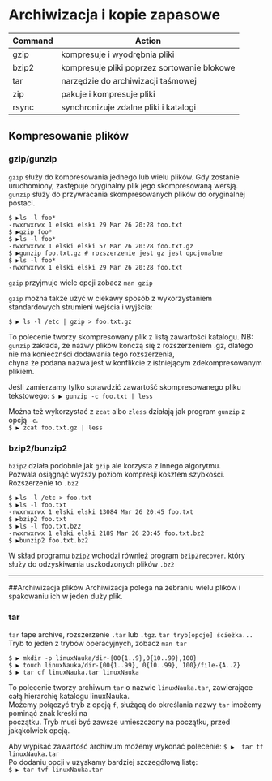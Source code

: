 # Archiwizacja i kopie zapasowe

| Command | Action |
|---------|--------|
| gzip | kompresuje i wyodrębnia pliki
| bzip2 | kompresuje pliki poprzez sortowanie blokowe
| tar | narzędzie do archiwizacji taśmowej
| zip | pakuje i kompresuje pliki
| rsync | synchronizuje zdalne pliki i katalogi

## Kompresowanie plików
### gzip/gunzip
`gzip` służy do kompresowania jednego lub wielu plików. Gdy zostanie uruchomiony, zastępuje oryginalny plik jego skompresowaną wersją.  
`gunzip` służy do przywracania skompresowanych plików do oryginalnej postaci.

```
$ ▶ls -l foo*
-rwxrwxrwx 1 elski elski 29 Mar 26 20:28 foo.txt
$ ▶gzip foo*
$ ▶ls -l foo*
-rwxrwxrwx 1 elski elski 57 Mar 26 20:28 foo.txt.gz
$ ▶gunzip foo.txt.gz # rozszerzenie jest gz jest opcjonalne
$ ▶ls -l foo*
-rwxrwxrwx 1 elski elski 29 Mar 26 20:28 foo.txt
```
`gzip` przyjmuje wiele opcji zobacz `man gzip`

`gzip` można także użyć w ciekawy sposób z wykorzystaniem standardowych strumieni wejścia i wyjścia:
```
$ ▶ ls -l /etc | gzip > foo.txt.gz
```
To polecenie tworzy skompresowany plik z listą zawartości katalogu.
NB: `gunzip` zakłada, że nazwy plików kończą się z rozszerzeniem .gz, dlatego nie ma koniecznści dodawania tego rozszerzenia,   
chyna że podana nazwa jest w konflikcie z istniejącym zdekompresowanym plikiem.  

Jeśli zamierzamy tylko sprawdzić zawartość skompresowanego pliku tekstowego:
`$ ▶ gunzip -c foo.txt | less`

Można też wykorzystać z `zcat` albo `zless` działają jak program `gunzip` z opcją `-c`.  
`$ ▶ zcat foo.txt.gz | less`

### bzip2/bunzip2
`bzip2` działa podobnie jak `gzip` ale korzysta z innego algorytmu.  
Pozwala osiągnąć wyższy poziom kompresji kosztem szybkości. Rozszerzenie to `.bz2`
```
$ ▶ls -l /etc > foo.txt
$ ▶ls -l foo.txt
-rwxrwxrwx 1 elski elski 13084 Mar 26 20:45 foo.txt
$ ▶bzip2 foo.txt
$ ▶ls -l foo.txt.bz2
-rwxrwxrwx 1 elski elski 2189 Mar 26 20:45 foo.txt.bz2
$ ▶bunzip2 foo.txt.bz2
```
W skład programu `bzip2` wchodzi również program `bzip2recover`. który służy do odzyskiwania uszkodzonych plików `.bz2`
___
##Archiwizacja plików
Archiwizacja polega na zebraniu wielu plików i spakowaniu ich w jeden duży plik.
### tar
`tar` tape archive, rozszerzenie `.tar` lub `.tgz`.
`tar tryb[opcje] ścieżka...`
Tryb to jeden z trybów operacyjnych, zobacz `man tar`
```
$ ▶ mkdir -p linuxNauka/dir-{00{1..9},0{10..99},100}
$ ▶ touch linuxNauka/dir-{00{1..99}, 0{10..99}, 100}/file-{A..Z}
$ ▶ tar cf linuxNauka.tar linuxNauka
```
To polecenie tworzy archiwum `tar` o nazwie `linuxNauka.tar`, zawierające całą hierarchię katalogu linuxNauka.  
Możemy połączyć tryb z opcją `f`, służącą do określania nazwy `tar` imożemy pominąć znak kreski na  
początku. Tryb musi być zawsze umieszczony na początku, przed jakąkolwiek opcją.  

Aby wypisać zawartość archiwum możemy wykonać polecenie:
`$ ▶  tar tf linuxNauka.tar`  
Po dodaniu opcji `v` uzyskamy bardziej szczegółową listę:  
`$ ▶ tar tvf linuxNauka.tar`
